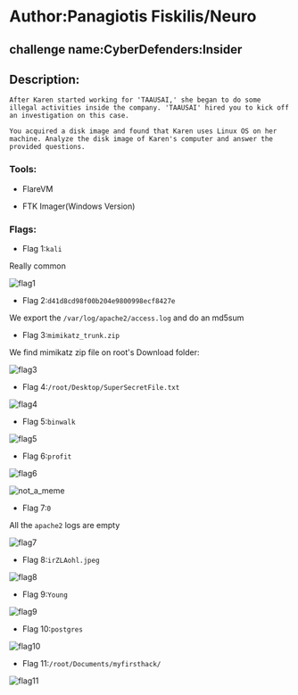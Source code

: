 # Author:Panagiotis Fiskilis/Neuro

## challenge name:CyberDefenders:Insider ##

## Description: ##

```
After Karen started working for 'TAAUSAI,' she began to do some illegal activities inside the company. 'TAAUSAI' hired you to kick off an investigation on this case.

You acquired a disk image and found that Karen uses Linux OS on her machine. Analyze the disk image of Karen's computer and answer the provided questions.
```

### Tools: ###

- FlareVM

- FTK Imager(Windows Version)

### Flags: ###

- Flag 1:```kali```

Really common

![flag1](./Images/flag1.png)

- Flag 2:```d41d8cd98f00b204e9800998ecf8427e```

We export the <code>/var/log/apache2/access.log</code> and do an md5sum

- Flag 3:```mimikatz_trunk.zip```

We find mimikatz zip file on root's Download folder:

![flag3](./Images/flag3.png)

- Flag 4:```/root/Desktop/SuperSecretFile.txt```

![flag4](./Images/flag4.png)

- Flag 5:```binwalk```

![flag5](./Images/flag5.png)

- Flag 6:```profit```

![flag6](./Images/flag6.png)

![not_a_meme](./Images/flag6_meme.webp)

- Flag 7:```0```

All the <code>apache2</code> logs are empty

![flag7](./Images/flag7.png)

- Flag 8:```irZLAohl.jpeg```

![flag8](./Images/flag8.png)

- Flag 9:```Young```

![flag9](./Images/flag9.png)

- Flag 10:```postgres```

![flag10](./Images/flag10.png)

- Flag 11:```/root/Documents/myfirsthack/```

![flag11](./Images/flag11.png)
